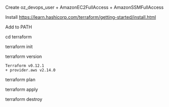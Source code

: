 

Create oz_devops_user
    + AmazonEC2FullAccess
    + AmazonSSMFullAccess

Install https://learn.hashicorp.com/terraform/getting-started/install.html

Add to PATH

cd terraform

terraform init

terraform version

    Terraform v0.12.1
    + provider.aws v2.14.0

terraform plan

terraform apply

terraform destroy


